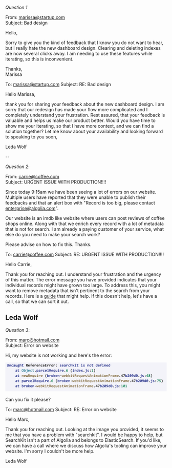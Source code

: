 *Question 1*  

 
From: marissa@startup.com  
Subject:  Bad design  

Hello,  
  
Sorry to give you the kind of feedback that I know you do not want to hear, but I really hate the new dashboard design. Clearing and deleting indexes are now several clicks away. I am needing to use these features while iterating, so this is inconvenient.  
   
Thanks,  
Marissa  


To: marissa@startup.com
Subject: RE: Bad design

Hello Marissa,

thank you for sharing your feedback about the new dashboard design. 
I am sorry that our redesign has made your flow more complicated and I completely understand your frustration. Rest assured, that your feedback is valuable and helps us make our product better. 
Would you have time to show me your iterating, so that I have more context, and we can find a solution together?
Let me know about your availability and looking forward to speaking to you soon,

Leda Wolf
  
--

*Question 2*:   
  
From: carrie@coffee.com  
Subject: URGENT ISSUE WITH PRODUCTION!!!!  
  
Since today 9:15am we have been seeing a lot of errors on our website. Multiple users have reported that they were unable to publish their feedbacks and that an alert box with "Record is too big, please contact enterprise@algolia.com".  
  
Our website is an imdb like website where users can post reviews of coffee shops online. Along with that we enrich every record with a lot of metadata that is not for search. I am already a paying customer of your service, what else do you need to make your search work?  
  
Please advise on how to fix this. Thanks.   

To: carrie@coffee.com
Subject: RE: URGENT ISSUE WITH PRODUCTION!!!!

Hello Carrie,

Thank you for reaching out. I understand your frustration and the urgency of this matter. 
The error message you have provided indicates that your individual records might have grown too large. To address this, you might want to remove metadata that isn't pertinent to the search from your records.
Here is a [guide](https://www.algolia.com/doc/guides/sending-and-managing-data/prepare-your-data/how-to/reducing-object-size/) that might help.
If this doesn't help, let's have a call, so that we can sort it out.

Leda Wolf
--

*Question 3*:   


From: marc@hotmail.com  
Subject: Error on website  
  
Hi, my website is not working and here's the error:  
  
![error message](./error.png)  
  
Can you fix it please?  

To: marc@hotmail.com
Subject: RE: Error on website

Hello Marc,

Thank you for reaching out. Looking at the image you provided, it seems to me that you have a problem with "searchkit". 
I would be happy to help, but SearchKit isn't a part of Algolia and belongs to ElasticSearch. 
If you'd like, we can have a call where we discuss how Algolia's tooling can improve your website.
I'm sorry I couldn't be more help.

Leda Wolf


